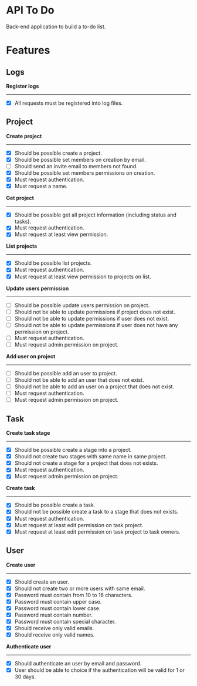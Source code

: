 # API To Do
Back-end application to build a to-do list.

# Features

## Logs

**Register logs**
***

- [x] All requests must be registered into log files.

## Project

**Create project**
***

- [x] Should be possible create a project.
- [x] Should be possible set members on creation by email.
- [ ] Should send an invite email to members not found.
- [x] Should be possible set members permissions on creation.
- [x] Must request authentication.
- [x] Must request a name.

**Get project**
***

- [x] Should be possible get all project information (including status and tasks).
- [x] Must request authentication.
- [x] Must request at least view permission.

**List projects**
***

- [x] Should be possible list projects.
- [x] Must request authentication.
- [x] Must request at least view permission to projects on list.

**Update users permission**
***

- [ ] Should be possible update users permission on project.
- [ ] Should not be able to update permissions if project does not exist.
- [ ] Should not be able to update permissions if user does not exist.
- [ ] Should not be able to update permissions if user does not have any permission on project.
- [ ] Must request authentication.
- [ ] Must request admin permission on project.

**Add user on project**
***

- [ ] Should be possible add an user to project.
- [ ] Should not be able to add an user that does not exist.
- [ ] Should not be able to add an user on a project that does not exist.
- [ ] Must request authentication.
- [ ] Must request admin permission on project.

## Task

**Create task stage**
***

- [x] Should be possible create a stage into a project.
- [x] Should not create two stages with same name in same project.
- [x] Should not create a stage for a project that does not exists.
- [x] Must request authentication.
- [x] Must request admin permission on project.

**Create task**
***

- [x] Should be possible create a task.
- [x] Should not be possible create a task to a stage that does not exists.
- [x] Must request authentication.
- [x] Must request at least edit permission on task project.
- [x] Must request at least edit permission on task project to task owners.

## User

**Create user**
***

- [x] Should create an user.
- [x] Should not create two or more users with same email.
- [x] Password must contain from 10 to 16 characters.
- [x] Password must contain upper case.
- [x] Password must contain lower case.
- [x] Password must contain number.
- [x] Password must contain special character.
- [x] Should receive only valid emails.
- [x] Should receive only valid names.

**Authenticate user**
***

- [x] Should authenticate an user by email and password.
- [x] User should be able to choice if the authentication will be valid for 1 or 30 days.